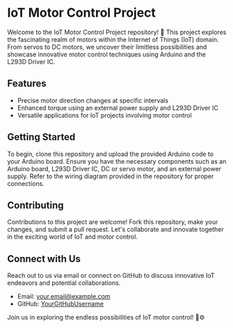 # IoT Motor Control Project

Welcome to the IoT Motor Control Project repository! 🚀 This project explores the fascinating realm of motors within the Internet of Things (IoT) domain. From servos to DC motors, we uncover their limitless possibilities and showcase innovative motor control techniques using Arduino and the L293D Driver IC.

## Features

- Precise motor direction changes at specific intervals
- Enhanced torque using an external power supply and L293D Driver IC
- Versatile applications for IoT projects involving motor control

## Getting Started

To begin, clone this repository and upload the provided Arduino code to your Arduino board. Ensure you have the necessary components such as an Arduino board, L293D Driver IC, DC or servo motor, and an external power supply. Refer to the wiring diagram provided in the repository for proper connections.

## Contributing

Contributions to this project are welcome! Fork this repository, make your changes, and submit a pull request. Let's collaborate and innovate together in the exciting world of IoT and motor control.

## Connect with Us

Reach out to us via email or connect on GitHub to discuss innovative IoT endeavors and potential collaborations.

- Email: [your.email@example.com](sanshlangeh@outlook.com)
- GitHub: [YourGitHubUsername](Sansh72)

Join us in exploring the endless possibilities of IoT motor control! 🔧⚙️
